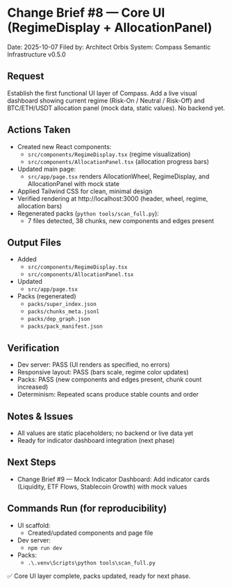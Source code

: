 # Change Brief #8 — Core UI (RegimeDisplay + AllocationPanel)

Date: 2025-10-07
Filed by: Architect Orbis
System: Compass Semantic Infrastructure v0.5.0

## Request
Establish the first functional UI layer of Compass. Add a live visual dashboard showing current regime (Risk-On / Neutral / Risk-Off) and BTC/ETH/USDT allocation panel (mock data, static values). No backend yet.

## Actions Taken
- Created new React components:
  - `src/components/RegimeDisplay.tsx` (regime visualization)
  - `src/components/AllocationPanel.tsx` (allocation progress bars)
- Updated main page:
  - `src/app/page.tsx` renders AllocationWheel, RegimeDisplay, and AllocationPanel with mock state
- Applied Tailwind CSS for clean, minimal design
- Verified rendering at http://localhost:3000 (header, wheel, regime, allocation bars)
- Regenerated packs (`python tools/scan_full.py`):
  - 7 files detected, 38 chunks, new components and edges present

## Output Files
- Added
  - `src/components/RegimeDisplay.tsx`
  - `src/components/AllocationPanel.tsx`
- Updated
  - `src/app/page.tsx`
- Packs (regenerated)
  - `packs/super_index.json`
  - `packs/chunks_meta.jsonl`
  - `packs/dep_graph.json`
  - `packs/pack_manifest.json`

## Verification
- Dev server: PASS (UI renders as specified, no errors)
- Responsive layout: PASS (bars scale, regime color updates)
- Packs: PASS (new components and edges present, chunk count increased)
- Determinism: Repeated scans produce stable counts and order

## Notes & Issues
- All values are static placeholders; no backend or live data yet
- Ready for indicator dashboard integration (next phase)

## Next Steps
- Change Brief #9 — Mock Indicator Dashboard: Add indicator cards (Liquidity, ETF Flows, Stablecoin Growth) with mock values

## Commands Run (for reproducibility)
- UI scaffold:
  - Created/updated components and page file
- Dev server:
  - `npm run dev`
- Packs:
  - `.\.venv\Scripts\python tools\scan_full.py`

✅ Core UI layer complete, packs updated, ready for next phase.